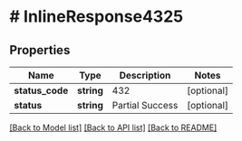 # # InlineResponse4325

## Properties

Name | Type | Description | Notes
------------ | ------------- | ------------- | -------------
**status_code** | **string** | 432 | [optional]
**status** | **string** | Partial Success | [optional]

[[Back to Model list]](../../README.md#models) [[Back to API list]](../../README.md#endpoints) [[Back to README]](../../README.md)

